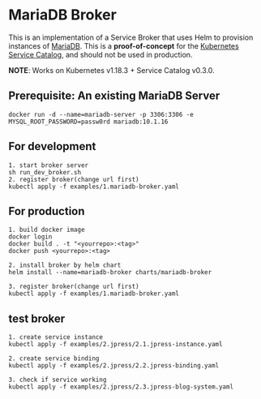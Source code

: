 # MariaDB Broker

This is an implementation of a Service Broker that uses Helm to provision
instances of [MariaDB](https://kubeapps.com/charts/stable/mariadb). This is a
**proof-of-concept** for the [Kubernetes Service
Catalog](https://github.com/kubernetes-sigs/service-catalog), and should not
be used in production.

**NOTE**: Works on Kubernetes v1.18.3 + Service Catalog v0.3.0.

## Prerequisite: An existing MariaDB Server

```
docker run -d --name=mariadb-server -p 3306:3306 -e MYSQL_ROOT_PASSWORD=passw0rd mariadb:10.1.16
```

## For development
```
1. start broker server
sh run_dev_broker.sh
2. register broker(change url first)
kubectl apply -f examples/1.mariadb-broker.yaml
```

## For production
```
1. build docker image
docker login
docker build . -t "<yourrepo>:<tag>"
docker push <yourrepo>:<tag>

2. install broker by helm chart
helm install --name=mariadb-broker charts/mariadb-broker

3. register broker(change url first)
kubectl apply -f examples/1.mariadb-broker.yaml

```


## test broker

```
1. create service instance
kubectl apply -f examples/2.jpress/2.1.jpress-instance.yaml

2. create service binding
kubectl apply -f examples/2.jpress/2.2.jpress-binding.yaml

3. check if service working
kubectl apply -f examples/2.jpress/2.3.jpress-blog-system.yaml
```
